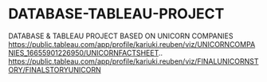 # DATABASE-TABLEAU-PROJECT
DATABASE &amp; TABLEAU PROJECT BASED ON UNICORN COMPANIES
https://public.tableau.com/app/profile/kariuki.reuben/viz/UNICORNCOMPANIES_16655901226950/UNICORNFACTSHEET..
https://public.tableau.com/app/profile/kariuki.reuben/viz/FINALUNICORNSTORY/FINALSTORYUNICORN

